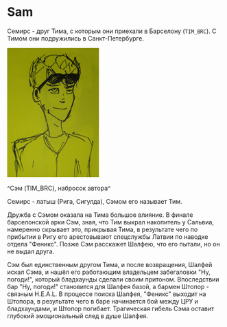 # Sam

Семирс - друг Тима, с которым они приехали в Барселону (`TIM_BRC`). С Тимом они подружились в Санкт-Петербурге. 

<img src="./img/sam.jpg" alt="Сэм (TIM_BRC) (набросок автора)" style="height: 300px;"/>

^Сэм (TIM_BRC), набросок автора^

Семирс - латыш (Рига, Сигулда), Сэмом его называет Тим.

Дружба с Сэмом оказала на Тима большое влияние. В финале барселонской арки Сэм, зная, что Тим выкрал накопитель у Сальвиа, намеренно скрывает это, прикрывая Тима, в результате чего по прибытии в Ригу его арестовывают спецслужбы Латвии по наводке отдела "Феникс". Позже Сэм расскажет Шалфею, что его пытали, но он не выдал друга.

Сэм был единственным другом Тима, и после возвращения, Шалфей искал Сэма, и нашёл его работающим владельцем забегаловки "Ну, погоди!", который бладхаунды сделали своим притоном. Впоследствии бар "Ну, погоди!" становится для Шалфея базой, а бармен Штопор - связным H.E.A.L. В процессе поиска Шалфея, "Феникс" выходит на Штопора, в результате чего в баре начинается бой между ЦРУ и бладхаундами, и Штопор погибает. Трагическая гибель Сэма оставит глубокий эмоциональный след в душе Шалфея.
